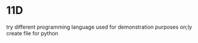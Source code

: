 # 11D
try different programming language
used for demonstration purposes on;ly 
create file for python
